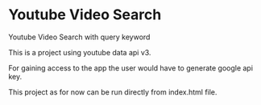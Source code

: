 # Youtube Video Search
 Youtube Video Search with query keyword

This is a  project using youtube data api v3.

For gaining access to the app the user would have to generate google api key. 

This project as for now can be run directly from index.html file.

